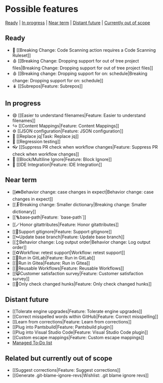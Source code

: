 # Possible features

[Ready](#ready) | [In progress](#in-progress) | [Near term](#near-term) | [Distant future](#distant-future) | [Currently out of scope](#related-but-currently-out-of-scope)

## Ready

- 📏 [[Breaking Change: Code Scanning action requires a Code Scanning Ruleset]]
- 🩸 [[Breaking Change: Dropping support for out of tree project files|Breaking Change: Dropping support for out of tree project files]]
- 🩸 [[Breaking change: Dropping support for on: schedule|Breaking change: Dropping support for on: schedule]]
- 🪆 [[Subrepos|Feature: Subrepos]]

## In progress

- 😄 [[Easier to understand filenames|Feature: Easier to understand filenames]]
- ↪️ [[Content Mappings|Feature: Content Mappings]]
- ⚙️ [[JSON configuration|Feature: JSON configuration]]
- 🔧 [[Replace jq|Task: Replace jq]]
- 🧪 [[Regression testing]]
- 👓 [[Suppress PR check when workflow changes|Feature: Suppress PR check when workflow changes]]
- 🧱 [[Block/Multiline Ignore|Feature: Block Ignore]]
- 🌉 [[IDE Integration|Feature: IDE Integration]]

## Near term

- [[👪Behavior change: case changes in expect|Behavior change: case changes in expect]]
- [[🗜️Breaking change: Smaller dictionary|Breaking change: Smaller dictionary]]
- [[🪜base‐path|Feature: \`base‐path\`]]
- [[🪄Honor gitattributes|Feature: Honor gitattributes]]
- [[🙈Support gitignore|Feature: Support gitignore]]
- [[↬Update base branch|Feature: Update base branch]]
- [[↕️Behavior change: Log output order|Behavior change: Log output order]]
- [[♻️Workflow: retest support|Workflow: retest support]]
- [[🏃Run in GitLab|Feature: Run in GitLab]]
- [[🏃Run in Gitea|Feature: Run in Gitea]]
- [[📄Reusable Workflows|Feature: Reusable Workflows]]
- [[😸Customer satisfaction survey|Feature: Customer satisfaction survey]]
- [[🍪Only check changed hunks|Feature: Only check changed hunks]]

## Distant future

- [[Tolerate engine upgrades|Feature: Tolerate engine upgrades]]
- [[Correct misspelled words within GitHub|Feature: Correct misspelling]]
- [[Learn from corrections|Feature: Learn from corrections]]
- [[Plug into Pantsbuild|Feature: Pantsbuild plugin]]
- [[Plug into Visual Studio Code|Feature: Visual Studio Code plugin]]
- [[Custom escape mappings|Feature: Custom escape mappings]]
- [Managed To‐Do list](https://github.com/check-spelling/check-spelling/wiki/Feature:-Managed-To%E2%80%90Do-list)

## Related but currently out of scope

- [[Suggest corrections|Feature: Suggest corrections]]
- [[Generate .git-blame-ignore-revs|Wishlist: .git blame ignore revs]]
